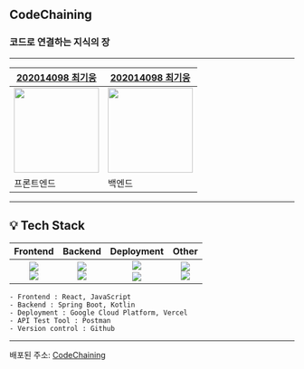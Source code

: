 ## CodeChaining

### 코드로 연결하는 지식의 장

---

| [202014098 최기웅](https://github.com/giwoong01) | [202014098 최기웅](https://github.com/giwoong01) |
| --- | --- |
| <img src="https://avatars.githubusercontent.com/u/113246619?v=4" width="150"> | <img src="https://avatars.githubusercontent.com/u/113246619?v=4" width="150"> |
| 프론트엔드 | 백엔드 |


---

## 💡 Tech Stack
| Frontend | Backend | Deployment | Other |
|:---:|:---:|:---:|:----:|
| <img src="https://img.shields.io/badge/React-61DBFB?style=flat-square&logo=React&logoColor=white"/></a><br><img src="https://img.shields.io/badge/JavaScript-F7DF1E?style=flat-square&logo=JavaScript&logoColor=white"/></a>|<img src="https://img.shields.io/badge/Spring Boot-6DB33F?style=flat-square&logo=Spring Boot&logoColor=white"/></a><br><img src="https://img.shields.io/badge/Kotlin-7F52FF?style=flat-square&logo=Kotlin&logoColor=white"/></a>| <img src="https://img.shields.io/badge/gcp-4285F4?style=for-the-badge&logo=googlecloud&logoColor=white"><a/><br/><img src="https://img.shields.io/badge/vercel-000000?style=for-the-badge&logo=vercel&logoColor=white"><a/> | <img src="https://img.shields.io/badge/Postman-FF6C37?style=flat-square&logo=Postman&logoColor=white"/></a><br><img src="https://img.shields.io/badge/Github-111011?style=flat-square&logo=Github&logoColor=white"/></a> |


```
- Frontend : React, JavaScript
- Backend : Spring Boot, Kotlin
- Deployment : Google Cloud Platform, Vercel
- API Test Tool : Postman
- Version control : Github
```
---

배포된 주소: [CodeChaining](https://www.code-chaining.shop/)
